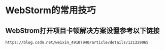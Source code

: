 # WebStorm的常用技巧

## WebStrom打开项目卡顿解决方案设置参考以下链接

`https://blog.csdn.net/weixin_49107940/article/details/121329065`
